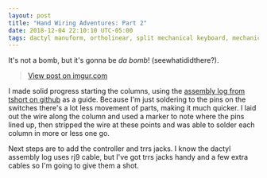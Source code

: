 ```yaml
---
layout: post
title: "Hand Wiring Adventures: Part 2"
date: 2018-12-04 22:10:10 UTC-05:00
tags: dactyl manuform, ortholinear, split mechanical keyboard, mechanical keyboard, 3d printing
---
```


It's not a bomb, but it's gonna be <i>da bomb</i>! (seewhatididthere?).

<blockquote class="imgur-embed-pub" lang="en" data-id="aT0jeLr"><a href="//imgur.com/aT0jeLr">View post on imgur.com</a></blockquote><script async src="//s.imgur.com/min/embed.js" charset="utf-8"></script>

I made solid progress starting the columns, using the <a href="https://github.com/tshort/dactyl-keyboard">assembly log from tshort on github</a> as a guide. Because I'm just soldering to the pins on the switches there's a lot less movement of parts, making it much quicker. I laid out the wire along the column and used a marker to note where the pins lined up, then stripped the wire at these points and was able to solder each column in more or less one go.

Next steps are to add the controller and trrs jacks. I know the dactyl assembly log uses rj9 cable, but I've got trrs jacks handy and a few extra cables so I'm going to give them a shot.